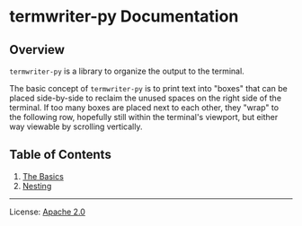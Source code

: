# termwriter-py Documentation

## Overview

`termwriter-py` is a library to organize the output to the terminal.

The basic concept of `termwriter-py` is to print text into "boxes" that can be
placed side-by-side to reclaim the unused spaces on the right side of the
terminal.  If too many boxes are placed next to each other, they "wrap" to the
following row, hopefully still within the terminal's viewport, but either way
viewable by scrolling vertically.


## Table of Contents

1. [The Basics]
2. [Nesting]


---

License: [Apache 2.0]


[Apache 2.0]: <https://github.com/markuskimius/termwriter-py/blob/master/LICENSE>
[The Basics]: <https://github.com/markuskimius/termwriter-py/blob/master/doc/basics.md>
   [Nesting]: <https://github.com/markuskimius/termwriter-py/blob/master/doc/nesting.md>

